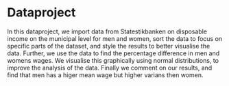 # Dataproject

In this dataproject, we import data from Statestikbanken on disposable income on the municipal level for men and women, sort the data to focus on specific parts of the dataset, and style the results to better visualise the data. Further, we use the data to find the percentage difference in men and womens wages. We visualise this graphically using normal distributions, to improve the analysis of the data. Finally we comment on our results, and find that men has a higer mean wage but higher varians then women.  